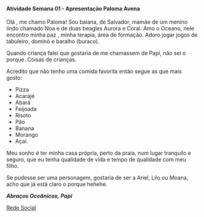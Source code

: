 #### Atividade Semana 01 - Apresentação Paloma Avena

Olá , me chamo Paloma! Sou baiana, de Salvador, mamãe de um menino lindo chamado Noa e de duas beagles Aurora e Coral.  Amo o Oceano, nele encontro minha paz , minha terapia, área de formação. Adoro jogar jogos de tabuleiro, dominó e baralho (buraco).

Quando criança falei que gostaria de me chamassem de Papi, não sei o porque. Coisas de crianças.

Acredito que não tenho uma comida favorita então segue as que mais gosto:

 - Pizza
 - Acarajé 
 - Abará 
 - Feijoada 
 - Risoto
 - Pão
 - Banana
 - Morango
 - Açai.
 
Meu sonho é ter minha casa própria, perto da praia, num lugar tranquilo e seguro, que eu tenha qualidade de vida e tempo de qualidade com meu filho.

Se pudesse ser uma personagem, gostaria de ser a Ariel, Lilo ou Moana, acho que já está claro o porque hehehe.

***Abraços Oceânicos,*
*Papi***

 [Rede Social](https://www.instagram.com/oceanoterapeuta/)
